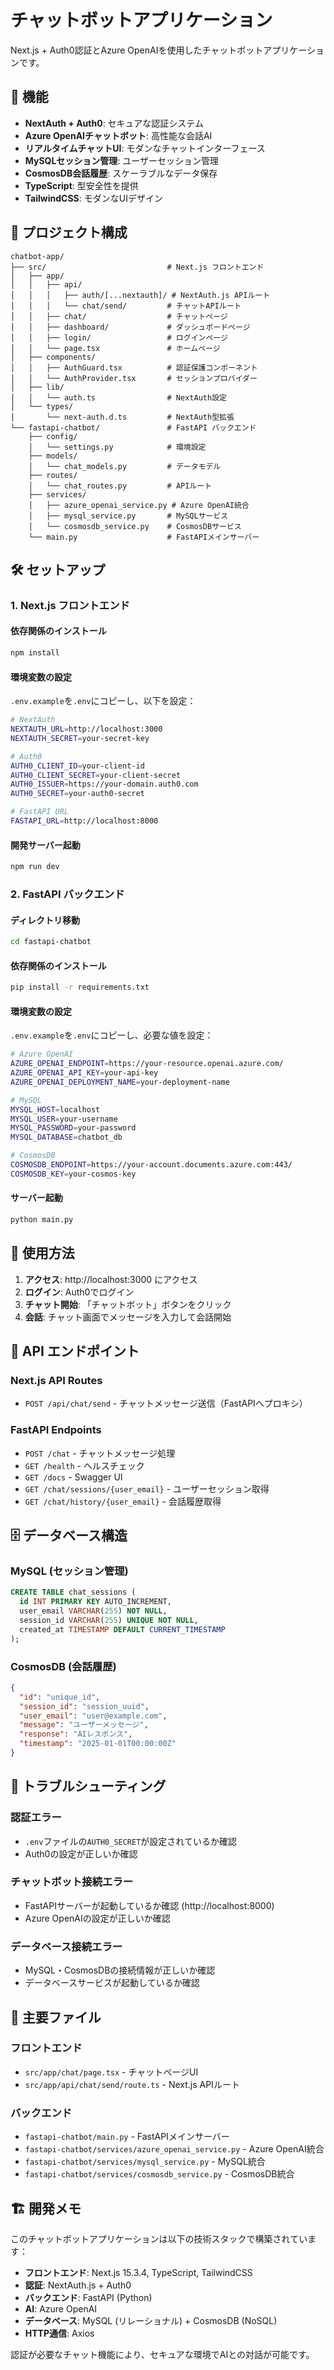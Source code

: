 # チャットボットアプリケーション

Next.js + Auth0認証とAzure OpenAIを使用したチャットボットアプリケーションです。

## 🚀 機能

- **NextAuth + Auth0**: セキュアな認証システム
- **Azure OpenAIチャットボット**: 高性能な会話AI
- **リアルタイムチャットUI**: モダンなチャットインターフェース
- **MySQLセッション管理**: ユーザーセッション管理
- **CosmosDB会話履歴**: スケーラブルなデータ保存
- **TypeScript**: 型安全性を提供
- **TailwindCSS**: モダンなUIデザイン

## 📁 プロジェクト構成

```
chatbot-app/
├── src/                           # Next.js フロントエンド
│   ├── app/
│   │   ├── api/
│   │   │   ├── auth/[...nextauth]/ # NextAuth.js APIルート
│   │   │   └── chat/send/         # チャットAPIルート
│   │   ├── chat/                  # チャットページ
│   │   ├── dashboard/             # ダッシュボードページ
│   │   ├── login/                 # ログインページ
│   │   └── page.tsx               # ホームページ
│   ├── components/
│   │   ├── AuthGuard.tsx          # 認証保護コンポーネント
│   │   └── AuthProvider.tsx       # セッションプロバイダー
│   ├── lib/
│   │   └── auth.ts                # NextAuth設定
│   └── types/
│       └── next-auth.d.ts         # NextAuth型拡張
└── fastapi-chatbot/               # FastAPI バックエンド
    ├── config/
    │   └── settings.py            # 環境設定
    ├── models/
    │   └── chat_models.py         # データモデル
    ├── routes/
    │   └── chat_routes.py         # APIルート
    ├── services/
    │   ├── azure_openai_service.py # Azure OpenAI統合
    │   ├── mysql_service.py       # MySQLサービス
    │   └── cosmosdb_service.py    # CosmosDBサービス
    └── main.py                    # FastAPIメインサーバー
```

## 🛠️ セットアップ

### 1. Next.js フロントエンド

#### 依存関係のインストール
```bash
npm install
```

#### 環境変数の設定
`.env.example`を`.env`にコピーし、以下を設定：

```bash
# NextAuth
NEXTAUTH_URL=http://localhost:3000
NEXTAUTH_SECRET=your-secret-key

# Auth0
AUTH0_CLIENT_ID=your-client-id
AUTH0_CLIENT_SECRET=your-client-secret
AUTH0_ISSUER=https://your-domain.auth0.com
AUTH0_SECRET=your-auth0-secret

# FastAPI URL
FASTAPI_URL=http://localhost:8000
```

#### 開発サーバー起動
```bash
npm run dev
```

### 2. FastAPI バックエンド

#### ディレクトリ移動
```bash
cd fastapi-chatbot
```

#### 依存関係のインストール
```bash
pip install -r requirements.txt
```

#### 環境変数の設定
`.env.example`を`.env`にコピーし、必要な値を設定：

```bash
# Azure OpenAI
AZURE_OPENAI_ENDPOINT=https://your-resource.openai.azure.com/
AZURE_OPENAI_API_KEY=your-api-key
AZURE_OPENAI_DEPLOYMENT_NAME=your-deployment-name

# MySQL
MYSQL_HOST=localhost
MYSQL_USER=your-username
MYSQL_PASSWORD=your-password
MYSQL_DATABASE=chatbot_db

# CosmosDB
COSMOSDB_ENDPOINT=https://your-account.documents.azure.com:443/
COSMOSDB_KEY=your-cosmos-key
```

#### サーバー起動
```bash
python main.py
```

## 📱 使用方法

1. **アクセス**: http://localhost:3000 にアクセス
2. **ログイン**: Auth0でログイン
3. **チャット開始**: 「チャットボット」ボタンをクリック
4. **会話**: チャット画面でメッセージを入力して会話開始

## 🔧 API エンドポイント

### Next.js API Routes
- `POST /api/chat/send` - チャットメッセージ送信（FastAPIへプロキシ）

### FastAPI Endpoints
- `POST /chat` - チャットメッセージ処理
- `GET /health` - ヘルスチェック
- `GET /docs` - Swagger UI
- `GET /chat/sessions/{user_email}` - ユーザーセッション取得
- `GET /chat/history/{user_email}` - 会話履歴取得

## 🗄️ データベース構造

### MySQL (セッション管理)
```sql
CREATE TABLE chat_sessions (
  id INT PRIMARY KEY AUTO_INCREMENT,
  user_email VARCHAR(255) NOT NULL,
  session_id VARCHAR(255) UNIQUE NOT NULL,
  created_at TIMESTAMP DEFAULT CURRENT_TIMESTAMP
);
```

### CosmosDB (会話履歴)
```json
{
  "id": "unique_id",
  "session_id": "session_uuid",
  "user_email": "user@example.com",
  "message": "ユーザーメッセージ",
  "response": "AIレスポンス",
  "timestamp": "2025-01-01T00:00:00Z"
}
```

## 🔧 トラブルシューティング

### 認証エラー
- `.env`ファイルの`AUTH0_SECRET`が設定されているか確認
- Auth0の設定が正しいか確認

### チャットボット接続エラー
- FastAPIサーバーが起動しているか確認 (http://localhost:8000)
- Azure OpenAIの設定が正しいか確認

### データベース接続エラー
- MySQL・CosmosDBの接続情報が正しいか確認
- データベースサービスが起動しているか確認

## 🎯 主要ファイル

### フロントエンド
- `src/app/chat/page.tsx` - チャットページUI
- `src/app/api/chat/send/route.ts` - Next.js APIルート

### バックエンド
- `fastapi-chatbot/main.py` - FastAPIメインサーバー
- `fastapi-chatbot/services/azure_openai_service.py` - Azure OpenAI統合
- `fastapi-chatbot/services/mysql_service.py` - MySQL統合
- `fastapi-chatbot/services/cosmosdb_service.py` - CosmosDB統合

## 🏗️ 開発メモ

このチャットボットアプリケーションは以下の技術スタックで構築されています：

- **フロントエンド**: Next.js 15.3.4, TypeScript, TailwindCSS
- **認証**: NextAuth.js + Auth0
- **バックエンド**: FastAPI (Python)
- **AI**: Azure OpenAI
- **データベース**: MySQL (リレーショナル) + CosmosDB (NoSQL)
- **HTTP通信**: Axios

認証が必要なチャット機能により、セキュアな環境でAIとの対話が可能です。